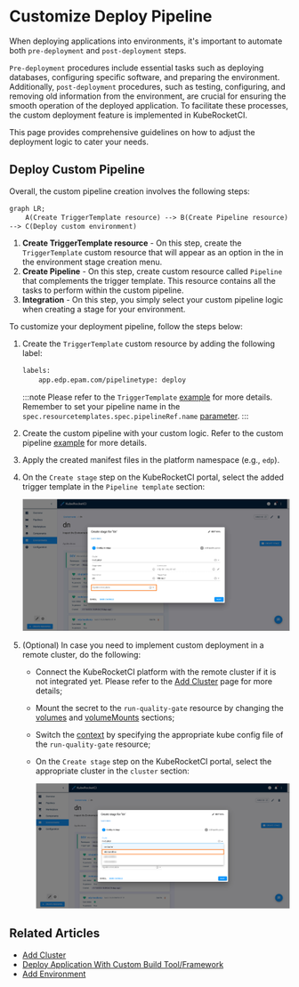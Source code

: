 # Customize Deploy Pipeline

When deploying applications into environments, it's important to automate both `pre-deployment` and `post-deployment` steps.

`Pre-deployment` procedures include essential tasks such as deploying databases, configuring specific software, and preparing the environment. Additionally, `post-deployment` procedures, such as testing, configuring, and removing old information from the environment, are crucial for ensuring the smooth operation of the deployed application. To facilitate these processes, the custom deployment feature is implemented in KubeRocketCI.

This page provides comprehensive guidelines on how to adjust the deployment logic to cater your needs.

## Deploy Custom Pipeline

Overall, the custom pipeline creation involves the following steps:

```mermaid
graph LR;
    A(Create TriggerTemplate resource) --> B(Create Pipeline resource) --> C(Deploy custom environment)
```

1. **Create TriggerTemplate resource** -  On this step, create the `TriggerTemplate` custom resource that will appear as an option in the in the environment stage creation menu.
2. **Create Pipeline** - On this step, create custom resource called `Pipeline` that complements the trigger template. This resource contains all the tasks to perform within the custom pipeline.
3. **Integration** - On this step, you simply select your custom pipeline logic when creating a stage for your environment.

To customize your deployment pipeline, follow the steps below:

1. Create the `TriggerTemplate` custom resource by adding the following label:

    ```bash
    labels:
        app.edp.epam.com/pipelinetype: deploy
    ```

    :::note
      Please refer to the `TriggerTemplate` [example](https://github.com/epam/edp-tekton/blob/release/0.12/charts/pipelines-library/templates/triggers/cd/deploy.yaml) for more details. Remember to set your pipeline name in the `spec.resourcetemplates.spec.pipelineRef.name` [parameter](https://github.com/epam/edp-tekton/blob/release/0.12/charts/pipelines-library/templates/triggers/cd/deploy.yaml#L35).
    :::

2. Create the custom pipeline with your custom logic. Refer to the custom pipeline [example](https://github.com/epam/edp-tekton/blob/release/0.12/charts/pipelines-library/templates/triggers/cd/deploy.yaml) for more details.

3. Apply the created manifest files in the platform namespace (e.g., `edp`).

4. On the `Create stage` step on the KubeRocketCI portal, select the added trigger template in the `Pipeline template` section:

    ![Select trigger template](../../assets/operator-guide/select_trigger_template.png "Select trigger template")

5. (Optional) In case you need to implement custom deployment in a remote cluster, do the following:

    * Connect the KubeRocketCI platform with the remote cluster if it is not integrated yet. Please refer to the [Add Cluster](../../user-guide/add-cluster.md) page for more details;
    * Mount the secret to the `run-quality-gate` resource by changing the [volumes](https://github.com/epam/edp-tekton/blob/master/charts/pipelines-library/templates/tasks/run-quality-gate.yaml#L19) and [volumeMounts](https://github.com/epam/edp-tekton/blob/master/charts/pipelines-library/templates/tasks/run-quality-gate.yaml#L27) sections;
    * Switch the [context](https://github.com/epam/edp-tekton/blob/master/charts/pipelines-library/templates/tasks/run-quality-gate.yaml#L32) by specifying the appropriate kube config file of the `run-quality-gate` resource;
    * On the `Create stage` step on the KubeRocketCI portal, select the appropriate cluster in the `cluster` section:

      ![Select cluster](../../assets/user-guide/select-cluster.png "Select cluster")

## Related Articles

* [Add Cluster](../../user-guide/add-cluster.md)
* [Deploy Application With Custom Build Tool/Framework](../../use-cases/tekton-custom-pipelines.md)
* [Add Environment](../../user-guide/add-cd-pipeline.md)
